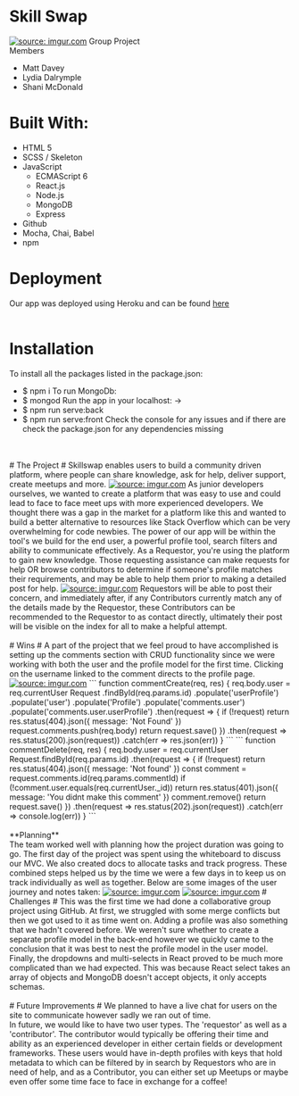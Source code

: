 # Skill Swap #
<a href="https://imgur.com/6j1Seio"><img src="https://i.imgur.com/6j1Seio.png" title="source: imgur.com" /></a>
Group Project
<br />
Members
- Matt Davey
- Lydia Dalrymple
- Shani McDonald
# Built With: #
* HTML 5
* SCSS / Skeleton
* JavaScript
  - ECMAScript 6
  - React.js
  - Node.js
  - MongoDB
  - Express
* Github
* Mocha, Chai, Babel
* npm
# Deployment #
Our app was deployed using Heroku and can be found <a href="/">here</a>
<br />
<br />
# Installation #
To install all the packages listed in the package.json:
 * $ npm i
To run MongoDb:
 * $ mongod
Run the app in your localhost: →
 * $ npm run serve:back
 * $ npm run serve:front
Check the console for any issues and if there are check the package.json for any dependencies missing
<br />
<br />
# The Project #
Skillswap enables users to build a community driven platform, where people can share knowledge, ask for help, deliver support, create meetups and more.
<a href="https://imgur.com/5pKDbvc"><img src="https://i.imgur.com/5pKDbvcl.png" title="source: imgur.com" /></a>
As junior developers ourselves, we wanted to create a platform that was easy to use and could lead to face to face meet ups with more experienced developers. We thought there was a gap in the market for a platform like this and wanted to build a better alternative to resources like Stack Overflow which can be very overwhelming for code newbies. 
The power of our app will be within the tool's we build for the end user, a powerful profile tool, search filters and ability to communicate effectively. As a Requestor, you're using the platform to gain new knowledge. Those requesting assistance can make requests for help OR browse contributors to determine if someone's profile matches their requirements, and may be able to help them prior to making a detailed post for help. 
<a href="https://imgur.com/kAkId5b"><img src="https://i.imgur.com/kAkId5bl.png" title="source: imgur.com" /></a>
Requestors will be able to post their concern, and immediately after, if any Contributors currently match any of the details made by the Requestor, these Contributors can be recommended to the Requestor to as contact directly, ultimately their post will be visible on the index for all to make a helpful attempt.
<br />
<br />
# Wins #
A part of the project that we feel proud to have accomplished is setting up the comments section  with CRUD functionality since we were working with both the user and the profile model for the first time. Clicking on the username linked to the comment directs to the profile page.
<a href="https://imgur.com/ifzFl1Z"><img src="https://i.imgur.com/ifzFl1Zl.png" title="source: imgur.com" /></a>
```
function commentCreate(req, res) {
  req.body.user = req.currentUser
  Request
    .findById(req.params.id)
    .populate('userProfile')
    .populate('user')
    .populate('Profile')
    .populate('comments.user')
    .populate('comments.user.userProfile')
    .then(request => {
      if (!request) return res.status(404).json({ message: 'Not Found' })
      request.comments.push(req.body)
      return request.save()
    })
    .then(request => res.status(200).json(request))
    .catch(err => res.json(err))
} 
```
```
function commentDelete(req, res) {
  req.body.user = req.currentUser 
  Request.findById(req.params.id)
    .then(request => {
      if (!request) return res.status(404).json({ message: 'Not found' })
      const comment = request.comments.id(req.params.commentId)
      if (!comment.user.equals(req.currentUser._id)) return res.status(401).json({ message: 'You didnt make this comment' })
      comment.remove()
      return request.save()
    })
    .then(request => res.status(202).json(request))
    .catch(err => console.log(err))
}
```
<br />
<br />
 **Planning**
 <br />
The team worked well with planning how the project duration was going to go.  The first day of the project was spent using the whiteboard to discuss our MVC.  We also created docs to allocate tasks and track progress.  These combined steps helped us by the time we were a few days in to keep us on track individually as well as together.
Below are some images of the user journey and notes taken:
<a href="https://imgur.com/PYUkwrY"><img src="https://i.imgur.com/PYUkwrYl.png" title="source: imgur.com" /></a>
<a href="https://imgur.com/e5Fpm6B"><img src="https://i.imgur.com/e5Fpm6Bl.png" title="source: imgur.com" /></a>
# Challenges #
This was the first time we had done a collaborative group project using GitHub. At first, we struggled with some merge conflicts but then we got used to it as time went on.
Adding a profile was also something that we hadn't covered before. We weren't sure whether to create a separate profile model in the back-end however we quickly came to the conclusion that it was best to nest the profile model in the user model.
<br />
Finally, the dropdowns and multi-selects in React proved to be much more complicated than we had expected. This was because React select takes an array of objects and MongoDB doesn't accept objects, it only accepts schemas. 
<br />
<br />
# Future Improvements #
We planned to have a live chat for users on the site to communicate however sadly we ran out of time. 
<br />
In future, we would like to have two user types. The 'requestor' as well as a 'contributor'. The contributor would typically be offering their time and ability as an experienced developer in either certain fields or development frameworks. These users would have in-depth profiles with keys that hold metadata to which can be filtered by in search by Requestors who are in need of help, and as a Contributor, you can either set up Meetups or maybe even offer some time face to face in exchange for a coffee!